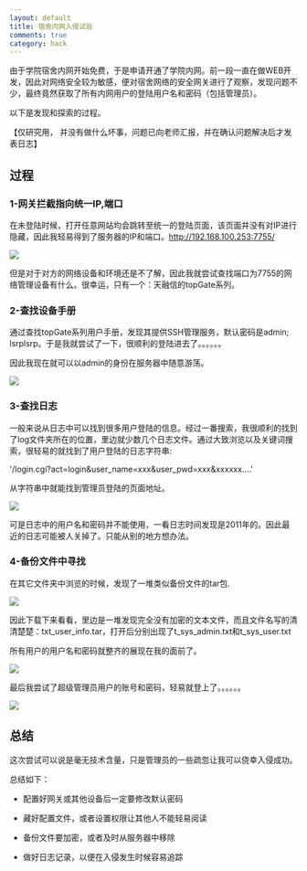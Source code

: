 ```yaml
---
layout: default
title: 宿舍内网入侵试验
comments: true
category: hack
---
```



由于学院宿舍内网开始免费，于是申请开通了学院内网。前一段一直在做WEB开发，因此对网络安全较为敏感，便对宿舍网络的安全网关进行了观察，发现问题不少，最终竟然获取了所有内网用户的登陆用户名和密码（包括管理员）。

以下是发现和探索的过程。

【仅研究用， 并没有做什么坏事，问题已向老师汇报，并在确认问题解决后才发表日志】

## 过程

### 1-网关拦截指向统一IP,端口

在未登陆时候，打开任意网站均会跳转至统一的登陆页面，该页面并没有对IP进行隐藏，因此我轻易得到了服务器的IP和端口。http://192.168.100.253:7755/

![]({{site.baseurl}}/images/post_images/2015-05-18-hack-breakgate/login.jpg)

但是对于对方的网络设备和环境还是不了解，因此我就尝试查找端口为7755的网络管理设备有什么。很幸运，只有一个：天融信的topGate系列。

### 2-查找设备手册

通过查找topGate系列用户手册，发现其提供SSH管理服务，默认密码是admin; lsrplsrp。于是我就尝试了一下，很顺利的登陆进去了。。。。。。

因此我现在就可以以admin的身份在服务器中随意游荡。

![]({{site.baseurl}}/images/post_images/2015-05-18-hack-breakgate/console.jpg)


### 3-查找日志

一般来说从日志中可以找到很多用户登陆的信息。经过一番搜索，我很顺利的找到了log文件夹所在的位置，里边就少数几个日志文件。通过大致浏览以及关键词搜索，很轻易的就找到了用户登陆的日志字符串:

'/login.cgi?act=login&user_name=xxx&user_pwd=xxx&xxxxxx....' 

从字符串中就能找到管理员登陆的页面地址。

![]({{site.baseurl}}/images/post_images/2015-05-18-hack-breakgate/log.jpg)

可是日志中的用户名和密码并不能使用，一看日志时间发现是2011年的。因此最近的日志可能被人关掉了。只能从别的地方想办法。

### 4-备份文件中寻找

在其它文件夹中浏览的时候，发现了一堆类似备份文件的tar包.

![]({{site.baseurl}}/images/post_images/2015-05-18-hack-breakgate/back.jpg)

因此下载下来看看，里边是一堆发现完全没有加密的文本文件，而且文件名写的清清楚楚：txt\_user\_info.tar，打开后分别出现了t\_sys\_admin.txt和t\_sys\_user.txt

所有用户的用户名和密码就整齐的展现在我的面前了。

![]({{site.baseurl}}/images/post_images/2015-05-18-hack-breakgate/password.jpg)

最后我尝试了超级管理员用户的账号和密码，轻易就登上了。。。。。。

![]({{site.baseurl}}/images/post_images/2015-05-18-hack-breakgate/success.jpg)


## 总结

这次尝试可以说是毫无技术含量，只是管理员的一些疏忽让我可以侥幸入侵成功。

总结如下：

* 配置好网关或其他设备后一定要修改默认密码

* 藏好配置文件，或者设置权限让其他人不能轻易阅读

* 备份文件要加密，或者及时从服务器中移除

* 做好日志记录，以便在入侵发生时候容易追踪





